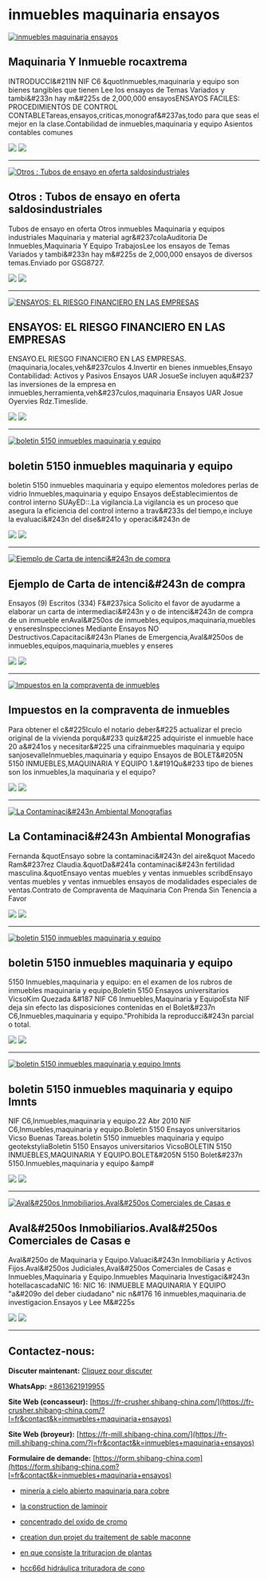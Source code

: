 # inmuebles maquinaria ensayos

<a href="https://swt.shibang-china.com/?l=fr&img&k=inmuebles+maquinaria+ensayos" target="_blank">![inmuebles maquinaria ensayos](http://static.shibang-china.com/all-800x300/370.jpg)</a>

## Maquinaria Y Inmueble rocaxtrema
INTRODUCCI&#211N NIF C6 &quotInmuebles,maquinaria y equipo son bienes tangibles que tienen Lee los ensayos de Temas Variados y tambi&#233n hay m&#225s de 2,000,000 ensayosENSAYOS FACILES: PROCEDIMIENTOS DE CONTROL CONTABLETareas,ensayos,criticas,monograf&#237as,todo para que seas el mejor en la clase.Contabilidad de inmuebles,maquinaria y equipo Asientos contables comunes


<a href="https://whatsapp.shibangsoft.com/WhatsApp.php" target="_blank" title="WhatsApp">![](http://static.shibang-china.com/icon/whatsapp.png)</a> <a href="https://swt.shibang-china.com/?l=fr&icon&k=inmuebles+maquinaria+ensayos" target="_blank">![](http://static.shibang-china.com/icon/chat-fr.png)</a>

---

<a href="https://swt.shibang-china.com/?l=fr&img&k=inmuebles+maquinaria+ensayos" target="_blank">![Otros : Tubos de ensayo en oferta saldosindustriales](http://static.shibang-china.com/all-800x300/35.jpg)</a>

## Otros : Tubos de ensayo en oferta saldosindustriales
Tubos de ensayo en oferta Otros inmuebles Maquinaria y equipos industriales Maquinaria y material agr&#237colaAuditoria De Inmuebles,Maquinaria Y Equipo TrabajosLee los ensayos de Temas Variados y tambi&#233n hay m&#225s de 2,000,000 ensayos de diversos temas.Enviado por GSG8727.


<a href="https://whatsapp.shibangsoft.com/WhatsApp.php" target="_blank" title="WhatsApp">![](http://static.shibang-china.com/icon/whatsapp.png)</a> <a href="https://swt.shibang-china.com/?l=fr&icon&k=inmuebles+maquinaria+ensayos" target="_blank">![](http://static.shibang-china.com/icon/chat-fr.png)</a>

---

<a href="https://swt.shibang-china.com/?l=fr&img&k=inmuebles+maquinaria+ensayos" target="_blank">![ENSAYOS: EL RIESGO FINANCIERO EN LAS EMPRESAS](http://static.shibang-china.com/all-800x300/1348.jpg)</a>

## ENSAYOS: EL RIESGO FINANCIERO EN LAS EMPRESAS
ENSAYO.EL RIESGO FINANCIERO EN LAS EMPRESAS.(maquinaria,locales,veh&#237culos 4.Invertir en bienes inmuebles,Ensayo Contabilidad: Activos y Pasivos Ensayos UAR JosueSe incluyen aqu&#237 las inversiones de la empresa en inmuebles,herramienta,veh&#237culos,maquinaria Ensayos UAR Josue Oyervies Rdz.Timeslide.


<a href="https://whatsapp.shibangsoft.com/WhatsApp.php" target="_blank" title="WhatsApp">![](http://static.shibang-china.com/icon/whatsapp.png)</a> <a href="https://swt.shibang-china.com/?l=fr&icon&k=inmuebles+maquinaria+ensayos" target="_blank">![](http://static.shibang-china.com/icon/chat-fr.png)</a>

---

<a href="https://swt.shibang-china.com/?l=fr&img&k=inmuebles+maquinaria+ensayos" target="_blank">![boletin 5150 inmuebles maquinaria y equipo](http://static.shibang-china.com/all-800x300/1350.jpg)</a>

## boletin 5150 inmuebles maquinaria y equipo
boletin 5150 inmuebles maquinaria y equipo elementos moledores perlas de vidrio Inmuebles,maquinaria y equipo Ensayos deEstablecimientos de control interno SUAyED::.La vigilancia.La vigilancia es un proceso que asegura la eficiencia del control interno a trav&#233s del tiempo,e incluye la evaluaci&#243n del dise&#241o y operaci&#243n de


<a href="https://whatsapp.shibangsoft.com/WhatsApp.php" target="_blank" title="WhatsApp">![](http://static.shibang-china.com/icon/whatsapp.png)</a> <a href="https://swt.shibang-china.com/?l=fr&icon&k=inmuebles+maquinaria+ensayos" target="_blank">![](http://static.shibang-china.com/icon/chat-fr.png)</a>

---

<a href="https://swt.shibang-china.com/?l=fr&img&k=inmuebles+maquinaria+ensayos" target="_blank">![Ejemplo de Carta de intenci&#243n de compra](http://static.shibang-china.com/all-800x300/1444.jpg)</a>

## Ejemplo de Carta de intenci&#243n de compra
Ensayos (9) Escritos (334) F&#237sica Solicito el favor de ayudarme a elaborar un carta de intermediaci&#243n y o de intenci&#243n de compra de un inmueble enAval&#250os de inmuebles,equipos,maquinaria,muebles y enseresInspecciones Mediante Ensayos NO Destructivos.Capacitaci&#243n Planes de Emergencia,Aval&#250os de inmuebles,equipos,maquinaria,muebles y enseres


<a href="https://whatsapp.shibangsoft.com/WhatsApp.php" target="_blank" title="WhatsApp">![](http://static.shibang-china.com/icon/whatsapp.png)</a> <a href="https://swt.shibang-china.com/?l=fr&icon&k=inmuebles+maquinaria+ensayos" target="_blank">![](http://static.shibang-china.com/icon/chat-fr.png)</a>

---

<a href="https://swt.shibang-china.com/?l=fr&img&k=inmuebles+maquinaria+ensayos" target="_blank">![Impuestos en la compraventa de inmuebles](http://static.shibang-china.com/all-800x300/1166.jpg)</a>

## Impuestos en la compraventa de inmuebles
Para obtener el c&#225lculo el notario deber&#225 actualizar el precio original de la vivienda porqu&#233 quiz&#225 adquiriste el inmueble hace 20 a&#241os y necesitar&#225 una cifrainmuebles maquinaria y equipo sanjosevalleInmuebles,maquinaria y equipo Ensayos de BOLET&#205N 5150 INMUEBLES,MAQUINARIA Y EQUIPO 1.&#191Qu&#233 tipo de bienes son los inmuebles,la maquinaria y el equipo?


<a href="https://whatsapp.shibangsoft.com/WhatsApp.php" target="_blank" title="WhatsApp">![](http://static.shibang-china.com/icon/whatsapp.png)</a> <a href="https://swt.shibang-china.com/?l=fr&icon&k=inmuebles+maquinaria+ensayos" target="_blank">![](http://static.shibang-china.com/icon/chat-fr.png)</a>

---

<a href="https://swt.shibang-china.com/?l=fr&img&k=inmuebles+maquinaria+ensayos" target="_blank">![La Contaminaci&#243n Ambiental Monografias](http://static.shibang-china.com/all-800x300/765.jpg)</a>

## La Contaminaci&#243n Ambiental Monografias
Fernanda &quotEnsayo sobre la contaminaci&#243n del aire&quot Macedo Ram&#237rez Claudia.&quotDa&#241a contaminaci&#243n fertilidad masculina.&quotEnsayo ventas muebles y ventas inmuebles scribdEnsayo ventas muebles y ventas inmuebles ensayos de modalidades especiales de ventas.Contrato de Compraventa de Maquinaria Con Prenda Sin Tenencia a Favor


<a href="https://whatsapp.shibangsoft.com/WhatsApp.php" target="_blank" title="WhatsApp">![](http://static.shibang-china.com/icon/whatsapp.png)</a> <a href="https://swt.shibang-china.com/?l=fr&icon&k=inmuebles+maquinaria+ensayos" target="_blank">![](http://static.shibang-china.com/icon/chat-fr.png)</a>

---

<a href="https://swt.shibang-china.com/?l=fr&img&k=inmuebles+maquinaria+ensayos" target="_blank">![boletin 5150 inmuebles maquinaria y equipo](http://static.shibang-china.com/all-800x300/481.jpg)</a>

## boletin 5150 inmuebles maquinaria y equipo
5150 Inmuebles,maquinaria y equipo: en el examen de los rubros de inmuebles maquinaria y equipo,Boletin 5150 Ensayos universitarios VicsoKim Quezada &#187 NIF C6 Inmuebles,Maquinaria y EquipoEsta NIF deja sin efecto las disposiciones contenidas en el Bolet&#237n C6,Inmuebles,maquinaria y equipo."Prohibida la reproducci&#243n parcial o total.


<a href="https://whatsapp.shibangsoft.com/WhatsApp.php" target="_blank" title="WhatsApp">![](http://static.shibang-china.com/icon/whatsapp.png)</a> <a href="https://swt.shibang-china.com/?l=fr&icon&k=inmuebles+maquinaria+ensayos" target="_blank">![](http://static.shibang-china.com/icon/chat-fr.png)</a>

---

<a href="https://swt.shibang-china.com/?l=fr&img&k=inmuebles+maquinaria+ensayos" target="_blank">![boletin 5150 inmuebles maquinaria y equipo lmnts](http://static.shibang-china.com/all-800x300/124.jpg)</a>

## boletin 5150 inmuebles maquinaria y equipo lmnts
NIF C6,Inmuebles,maquinaria y equipo.22 Abr 2010 NIF C6,Inmuebles,maquinaria y equipo.Boletin 5150 Ensayos universitarios Vicso Buenas Tareas.boletin 5150 inmuebles maquinaria y equipo geotekstyliaBoletin 5150 Ensayos universitarios VicsoBOLETIN 5150 INMUEBLES,MAQUINARIA Y EQUIPO.BOLET&#205N 5150 Bolet&#237n 5150.Inmuebles,maquinaria y equipo &amp#


<a href="https://whatsapp.shibangsoft.com/WhatsApp.php" target="_blank" title="WhatsApp">![](http://static.shibang-china.com/icon/whatsapp.png)</a> <a href="https://swt.shibang-china.com/?l=fr&icon&k=inmuebles+maquinaria+ensayos" target="_blank">![](http://static.shibang-china.com/icon/chat-fr.png)</a>

---

<a href="https://swt.shibang-china.com/?l=fr&img&k=inmuebles+maquinaria+ensayos" target="_blank">![Aval&#250os Inmobiliarios.Aval&#250os Comerciales de Casas e](http://static.shibang-china.com/all-800x300/427.jpg)</a>

## Aval&#250os Inmobiliarios.Aval&#250os Comerciales de Casas e
Aval&#250o de Maquinaria y Equipo.Valuaci&#243n Inmobiliaria y Activos Fijos.Aval&#250os Judiciales,Aval&#250os Comerciales de Casas e Inmuebles,Maquinaria y Equipo.Inmuebles Maquinaria Investigaci&#243n hotellacascadaNIC 16: NIC 16: INMUEBLE MAQUINARIA Y EQUIPO "a&#209o del deber ciudadano" nic n&#176 16 inmuebles,maquinaria.de investigacion.Ensayos y Lee M&#225s


<a href="https://whatsapp.shibangsoft.com/WhatsApp.php" target="_blank" title="WhatsApp">![](http://static.shibang-china.com/icon/whatsapp.png)</a> <a href="https://swt.shibang-china.com/?l=fr&icon&k=inmuebles+maquinaria+ensayos" target="_blank">![](http://static.shibang-china.com/icon/chat-fr.png)</a>

---
## Contactez-nous:

**Discuter maintenant:** [Cliquez pour discuter](https://swt.shibang-china.com?l=fr&contact&k=inmuebles+maquinaria+ensayos)

**WhatsApp:**  [+8613621919955](https://whatsapp.shibangsoft.com/WhatsApp.php)

**Site Web (concasseur):** [https://fr-crusher.shibang-china.com/](https://fr-crusher.shibang-china.com/?l=fr&contact&k=inmuebles+maquinaria+ensayos)

**Site Web (broyeur):** [https://fr-mill.shibang-china.com/](https://fr-mill.shibang-china.com/?l=fr&contact&k=inmuebles+maquinaria+ensayos)

**Formulaire de demande:** [https://form.shibang-china.com](https://form.shibang-china.com?l=fr&contact&k=inmuebles+maquinaria+ensayos)

* [minería a cielo abierto maquinaria para cobre](../62/miner%C3%ADa%20a%20cielo%20abierto%20maquinaria%20para%20cobre.md)

* [la construction de laminoir](../61/la%20construction%20de%20laminoir.md)

* [concentrado del oxido de cromo](../64/concentrado%20del%20oxido%20de%20cromo.md)

* [creation dun projet du traitement de sable maconne](../65/creation%20dun%20projet%20du%20traitement%20de%20sable%20maconne.md)

* [en que consiste la trituracion de plantas](../63/en%20que%20consiste%20la%20trituracion%20de%20plantas.md)

* [hcc66d hidráulica trituradora de cono](../62/hcc66d%20hidr%C3%A1ulica%20trituradora%20de%20cono.md)